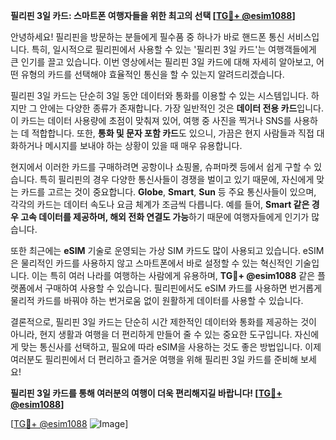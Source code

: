 **필리핀 3일 카드: 스마트폰 여행자들을 위한 최고의 선택 [[TG💪+ @esim1088](https://t.me/s/esim1088)]**

안녕하세요! 필리핀을 방문하는 분들에게 필수품 중 하나가 바로 핸드폰 통신 서비스입니다. 특히, 일시적으로 필리핀에서 사용할 수 있는 '필리핀 3일 카드'는 여행객들에게 큰 인기를 끌고 있습니다. 이번 영상에서는 필리핀 3일 카드에 대해 자세히 알아보고, 어떤 유형의 카드를 선택해야 효율적인 통신을 할 수 있는지 알려드리겠습니다.

필리핀 3일 카드는 단순히 3일 동안 데이터와 통화를 이용할 수 있는 시스템입니다. 하지만 그 안에는 다양한 종류가 존재합니다. 가장 일반적인 것은 **데이터 전용 카드**입니다. 이 카드는 데이터 사용량에 초점이 맞춰져 있어, 여행 중 사진을 찍거나 SNS를 사용하는 데 적합합니다. 또한, **통화 및 문자 포함 카드**도 있으니, 가끔은 현지 사람들과 직접 대화하거나 메시지를 보내야 하는 상황이 있을 때 매우 유용합니다.

현지에서 이러한 카드를 구매하려면 공항이나 쇼핑몰, 슈퍼마켓 등에서 쉽게 구할 수 있습니다. 특히 필리핀의 경우 다양한 통신사들이 경쟁을 벌이고 있기 때문에, 자신에게 맞는 카드를 고르는 것이 중요합니다. **Globe**, **Smart**, **Sun** 등 주요 통신사들이 있으며, 각각의 카드는 데이터 속도나 요금 체계가 조금씩 다릅니다. 예를 들어, **Smart 같은 경우 고속 데이터를 제공하며, 해외 전화 연결도 가능**하기 때문에 여행자들에게 인기가 많습니다.

또한 최근에는 **eSIM** 기술로 운영되는 가상 SIM 카드도 많이 사용되고 있습니다. eSIM은 물리적인 카드를 사용하지 않고 스마트폰에서 바로 설정할 수 있는 혁신적인 기술입니다. 이는 특히 여러 나라를 여행하는 사람에게 유용하며, **TG💪+ @esim1088** 같은 플랫폼에서 구매하여 사용할 수 있습니다. 필리핀에서도 eSIM 카드를 사용하면 번거롭게 물리적 카드를 바꿔야 하는 번거로움 없이 원활하게 데이터를 사용할 수 있습니다.

결론적으로, 필리핀 3일 카드는 단순히 시간 제한적인 데이터와 통화를 제공하는 것이 아니라, 현지 생활과 여행을 더 편리하게 만들어 줄 수 있는 중요한 도구입니다. 자신에게 맞는 통신사를 선택하고, 필요에 따라 eSIM을 사용하는 것도 좋은 방법입니다. 이제 여러분도 필리핀에서 더 편리하고 즐거운 여행을 위해 필리핀 3일 카드를 준비해 보세요!

**필리핀 3일 카드를 통해 여러분의 여행이 더욱 편리해지길 바랍니다! [[TG💪+ @esim1088](https://t.me/s/esim1088)]**

[[TG💪+ @esim1088](https://t.me/s/esim1088) ![Image](https://i.postimg.cc/Y0z9fWf4/image.png)]